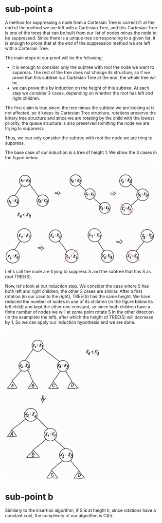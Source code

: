 # sub-point a
A method for suppressing a node from a Cartesian Tree is correct if: at the end of the method we are left with a Cartesian Tree, and this Cartesian Tree is one of the trees that can be built from our list of nodes minus the node to be suppressed. Since there is a unique tree corresponding to a given list, it is enough to prove that at the end of the suppression method we are left with a Cartesian Tree.

The main steps in our proof will be the following:
- it is enough to consider only the subtree with root the node we want to suppress. The rest of the tree does not chnage its structure, so if we prove that this subtree is a Cartesian Tree at the end, the whole tree will be.
- we can prove this by induction on the height of this subtree. At each step we consider 3 cases, depending on whether the root has left and right children.

The first claim is true since: the tree minus the subtree we are looking at is not affected, so it keeps its Cartesian Tree structure, rotations preserve the binary tree structure and since we are rotating by the child with the lowest priority, the queue structure is also preserved (omitting the node we are trying to suppress).

Thus, we can only consider the subtree with root the node we are tring to suppress.

The base case of our induction is a tree of height 1. We show the 3 cases in the figure below.

![Base case](./figures/base_case.jpg)

Let's call the node are trying to suppress S and the subtree that has S as root TREE(S).

Now, let's look at our induction step. We consider the case where S has both left and right children; the other 2 cases are similar. After a first rotation (in our case to the right), TREE(S) has the same height. We have reduced the number of nodes in one of its children (in the figure below its left child) and kept the other one constant, so since both children have a finite number of nodes we will at some point rotate S in the other direction (in the exampleto the left), after which the height of TREE(S) will decrease by 1. So we can apply our induction hypothesis and we are done.

![Induction step](./figures/induction_step.jpg)

# sub-point b
Similarly to the insertion algorithm, if S is at height $h$, since rotations have a constant cost, the complexity of our algorithm is O(h).